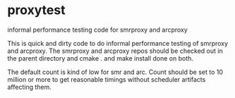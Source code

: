 # proxytest
informal performance testing code for smrproxy and arcproxy

This is quick and dirty code to do informal performance testing of smrproxy and arcproxy.
The smrproxy and arcproxy repos should be checked out in the parent directory and cmake . and make install done on both.

The default count is kind of low for smr and arc.  Count should be set to 10 million or more to get reasonable timings without
scheduler artifacts affecting them.
